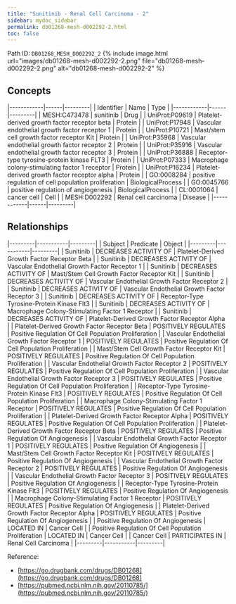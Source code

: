 ```yaml
---
title: "Sunitinib - Renal Cell Carcinoma - 2"
sidebar: mydoc_sidebar
permalink: db01268-mesh-d002292-2.html
toc: false 
---
```



Path ID: `DB01268_MESH_D002292_2`
{% include image.html url="images/db01268-mesh-d002292-2.png" file="db01268-mesh-d002292-2.png" alt="db01268-mesh-d002292-2" %}

## Concepts

|------------|------|---------|
| Identifier | Name | Type    |
|------------|------|---------|
| MESH:C473478 | sunitinib | Drug |
| UniProt:P09619 | Platelet-derived growth factor receptor beta | Protein |
| UniProt:P17948 | Vascular endothelial growth factor receptor 1 | Protein |
| UniProt:P10721 | Mast/stem cell growth factor receptor Kit | Protein |
| UniProt:P35968 | Vascular endothelial growth factor receptor 2 | Protein |
| UniProt:P35916 | Vascular endothelial growth factor receptor 3 | Protein |
| UniProt:P36888 | Receptor-type tyrosine-protein kinase FLT3 | Protein |
| UniProt:P07333 | Macrophage colony-stimulating factor 1 receptor | Protein |
| UniProt:P16234 | Platelet-derived growth factor receptor alpha | Protein |
| GO:0008284 | positive regulation of cell population proliferation | BiologicalProcess |
| GO:0045766 | positive regulation of angiogenesis | BiologicalProcess |
| CL:0001064 | cancer cell | Cell |
| MESH:D002292 | Renal cell carcinoma | Disease |
|------------|------|---------|

## Relationships

|---------|-----------|---------|
| Subject | Predicate | Object  |
|---------|-----------|---------|
| Sunitinib | DECREASES ACTIVITY OF | Platelet-Derived Growth Factor Receptor Beta |
| Sunitinib | DECREASES ACTIVITY OF | Vascular Endothelial Growth Factor Receptor 1 |
| Sunitinib | DECREASES ACTIVITY OF | Mast/Stem Cell Growth Factor Receptor Kit |
| Sunitinib | DECREASES ACTIVITY OF | Vascular Endothelial Growth Factor Receptor 2 |
| Sunitinib | DECREASES ACTIVITY OF | Vascular Endothelial Growth Factor Receptor 3 |
| Sunitinib | DECREASES ACTIVITY OF | Receptor-Type Tyrosine-Protein Kinase Flt3 |
| Sunitinib | DECREASES ACTIVITY OF | Macrophage Colony-Stimulating Factor 1 Receptor |
| Sunitinib | DECREASES ACTIVITY OF | Platelet-Derived Growth Factor Receptor Alpha |
| Platelet-Derived Growth Factor Receptor Beta | POSITIVELY REGULATES | Positive Regulation Of Cell Population Proliferation |
| Vascular Endothelial Growth Factor Receptor 1 | POSITIVELY REGULATES | Positive Regulation Of Cell Population Proliferation |
| Mast/Stem Cell Growth Factor Receptor Kit | POSITIVELY REGULATES | Positive Regulation Of Cell Population Proliferation |
| Vascular Endothelial Growth Factor Receptor 2 | POSITIVELY REGULATES | Positive Regulation Of Cell Population Proliferation |
| Vascular Endothelial Growth Factor Receptor 3 | POSITIVELY REGULATES | Positive Regulation Of Cell Population Proliferation |
| Receptor-Type Tyrosine-Protein Kinase Flt3 | POSITIVELY REGULATES | Positive Regulation Of Cell Population Proliferation |
| Macrophage Colony-Stimulating Factor 1 Receptor | POSITIVELY REGULATES | Positive Regulation Of Cell Population Proliferation |
| Platelet-Derived Growth Factor Receptor Alpha | POSITIVELY REGULATES | Positive Regulation Of Cell Population Proliferation |
| Platelet-Derived Growth Factor Receptor Beta | POSITIVELY REGULATES | Positive Regulation Of Angiogenesis |
| Vascular Endothelial Growth Factor Receptor 1 | POSITIVELY REGULATES | Positive Regulation Of Angiogenesis |
| Mast/Stem Cell Growth Factor Receptor Kit | POSITIVELY REGULATES | Positive Regulation Of Angiogenesis |
| Vascular Endothelial Growth Factor Receptor 2 | POSITIVELY REGULATES | Positive Regulation Of Angiogenesis |
| Vascular Endothelial Growth Factor Receptor 3 | POSITIVELY REGULATES | Positive Regulation Of Angiogenesis |
| Receptor-Type Tyrosine-Protein Kinase Flt3 | POSITIVELY REGULATES | Positive Regulation Of Angiogenesis |
| Macrophage Colony-Stimulating Factor 1 Receptor | POSITIVELY REGULATES | Positive Regulation Of Angiogenesis |
| Platelet-Derived Growth Factor Receptor Alpha | POSITIVELY REGULATES | Positive Regulation Of Angiogenesis |
| Positive Regulation Of Angiogenesis | LOCATED IN | Cancer Cell |
| Positive Regulation Of Cell Population Proliferation | LOCATED IN | Cancer Cell |
| Cancer Cell | PARTICIPATES IN | Renal Cell Carcinoma |
|---------|-----------|---------|

Reference: 
  - [https://go.drugbank.com/drugs/DB01268](https://go.drugbank.com/drugs/DB01268)
  - [https://pubmed.ncbi.nlm.nih.gov/20110785/](https://pubmed.ncbi.nlm.nih.gov/20110785/)
